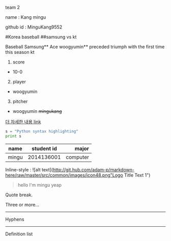 team 2

name : Kang mingu 

github id : MinguKang9552

#Korea baseball 
##samsung vs kt

Baseball Samsung** Ace woogyumin** preceded triumph with the first time this season kt

1. score
* 10-0
2. player
* woogyumin
3. pitcher
+ woogyumin
~~mingukang~~

[더 자세한 내용 link](htttp:www.naver.com)

```python
s = "Python syntax highlighting"
print s
``` 

| name | student id | major  |
|------|:----------:|-------:|
|mingu |2014136001  |computer|


Inline-style : 
![alt text](http://git.hub.com/adam-p/markdown-here/raw/master/src/common/images/icon48.png"Logo Title Text 1")

> hello I'm mingu yeap

Quote break.

Three or more...

---

Hyphens

***

<dl>
<dt>Definition list</dt>




